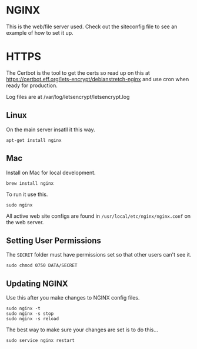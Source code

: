 # NGINX
This is the web/file server used. Check out the siteconfig file
to see an example of how to set it up.

# HTTPS
 The Certbot is the tool to get the certs so read up on this 
at https://certbot.eff.org/lets-encrypt/debianstretch-nginx
and use cron when ready for production.

Log files are at /var/log/letsencrypt/letsencrypt.log


## Linux
On the main server insatll it this way.

    apt-get install nginx

## Mac
Install on Mac for local development.

    brew install nginx

To run it use this.

    sudo nginx

All active web site configs are found in `/usr/local/etc/nginx/nginx.conf` on the web server.

## Setting User Permissions
The `SECRET` folder must have permissions set so that other users
can't see it.

    sudo chmod 0750 DATA/SECRET

## Updating NGINX
Use this after you make changes to NGINX config files. 
 
    sudo nginx -t
    sudo nginx -s stop
    sudo nginx -s reload

The best way to make sure your changes are set is to do this...

    sudo service nginx restart



